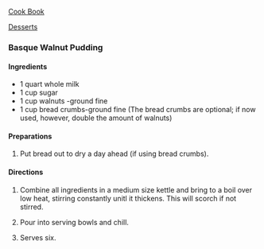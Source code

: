 [Cook Book](https://github.com/vmsmith/CookBook/blob/master/README.md)  

[Desserts](https://github.com/vmsmith/CookBook/blob/master/desserts.md)  

### Basque Walnut Pudding

#### Ingredients

* 1 quart whole milk				
* 1 cup sugar
* 1 cup walnuts -ground fine			
* 1 cup bread crumbs-ground fine (The bread crumbs are optional; if now used, however, double the amount of walnuts)

#### Preparations

1. Put bread out to dry a day ahead (if using bread crumbs).

#### Directions

1. Combine all ingredients in a medium size kettle and bring to a boil over low heat, stirring constantly unitl it thickens. This will scorch if not stirred. 

2. Pour into serving bowls and chill.

3. Serves six.
